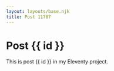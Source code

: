 ```yaml
---
layout: layouts/base.njk
title: Post 11787
---
```


# Post {{ id }}

This is post {{ id }} in my Eleventy project.
